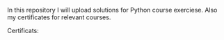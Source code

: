 In this repository I will upload solutions for Python course exerciese.
Also my certificates for relevant courses.

Certificats:

